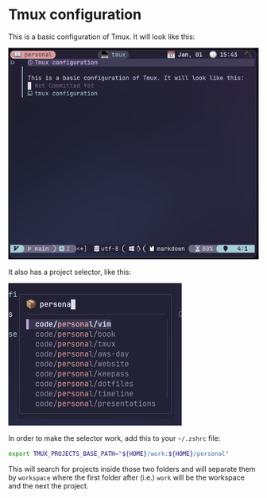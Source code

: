 # Tmux configuration

This is a basic configuration of Tmux. It will look like this:

![tmux configuration](images/tmux.png)

It also has a project selector, like this:

![project selector](images/selector.png)

In order to make the selector work, add this to your `~/.zshrc` file:

```bash
export TMUX_PROJECTS_BASE_PATH="${HOME}/work:${HOME}/personal"
```

This will search for projects inside those two folders and will separate them by `workspace`
where the first folder after (i.e.) `work` will be the workspace and the next the project.
